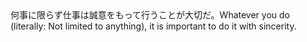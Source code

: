 <tr><td>何事に限らず仕事は誠意をもって行うことが大切だ。<td><tr><tr><td>Whatever you do (literally: Not limited to anything), it is important to do it with sincerity.<td><tr></table>

